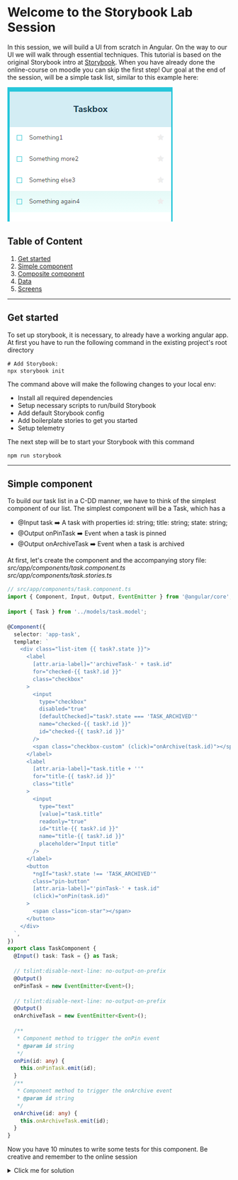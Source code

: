 # Welcome to the Storybook Lab Session

In this session, we will build a UI from scratch in Angular. On the way to our UI we will walk through essential techniques.
This tutorial is based on the original Storybook intro at [Storybook](https://storybook.js.org/). When you have already done the online-course on moodle you can skip the first step!
Our goal at the end of the session, will be a simple task list, similar to this example here:

![Storybook example list](https://raw.githubusercontent.com/Greeny1992/Simple_Storybook/main/Simple_Storybook/assets/10-11-_2022_14-21-55.png)

## Table of Content

 1. [Get started](#get-started)
 2. [Simple component](#simple-component) 
 3. [Composite component](#composite-component)
 4. [Data](#data)
 5. [Screens](#screens)

----------------------
## Get started

To set up storybook, it is necessary, to already have a working angular app.
At first you have to run the following command in the existing project's root directory
```
# Add Storybook:
npx storybook init
```

The command above will make the following changes to your local env:

- Install all required dependencies
- Setup necessary scripts to run/build Storybook
- Add default Storybook config
- Add boilerplate stories to get you started
- Setup telemetry

The next step will be to start your Storybook with this command
```
npm run storybook 
```

----------------

## Simple component

To build our task list in a C-DD manner, we have to think of the simplest component of our list.
The simplest component will be a Task, which has a

- @Input task ➡️ A task with properties   id: string;
  title: string;
  state: string;
- @Output onPinTask ➡️ Event when a task is pinned
- @Output onArchiveTask ➡️ Event when a task is archived

At first, let's create the component and the accompanying story file:
*src/app/components/task.component.ts*
*src/app/components/task.stories.ts*

```ts
// src/app/components/task.component.ts
import { Component, Input, Output, EventEmitter } from '@angular/core';

import { Task } from '../models/task.model';

@Component({
  selector: 'app-task',
  template: `
    <div class="list-item {{ task?.state }}">
      <label
        [attr.aria-label]="'archiveTask-' + task.id"
        for="checked-{{ task?.id }}"
        class="checkbox"
      >
        <input
          type="checkbox"
          disabled="true"
          [defaultChecked]="task?.state === 'TASK_ARCHIVED'"
          name="checked-{{ task?.id }}"
          id="checked-{{ task?.id }}"
        />
        <span class="checkbox-custom" (click)="onArchive(task.id)"></span>
      </label>
      <label
        [attr.aria-label]="task.title + ''"
        for="title-{{ task?.id }}"
        class="title"
      >
        <input
          type="text"
          [value]="task.title"
          readonly="true"
          id="title-{{ task?.id }}"
          name="title-{{ task?.id }}"
          placeholder="Input title"
        />
      </label>
      <button
        *ngIf="task?.state !== 'TASK_ARCHIVED'"
        class="pin-button"
        [attr.aria-label]="'pinTask-' + task.id"
        (click)="onPin(task.id)"
      >
        <span class="icon-star"></span>
      </button>
    </div>
  `,
})
export class TaskComponent {
  @Input() task: Task = {} as Task;

  // tslint:disable-next-line: no-output-on-prefix
  @Output()
  onPinTask = new EventEmitter<Event>();

  // tslint:disable-next-line: no-output-on-prefix
  @Output()
  onArchiveTask = new EventEmitter<Event>();

  /**
   * Component method to trigger the onPin event
   * @param id string
   */
  onPin(id: any) {
    this.onPinTask.emit(id);
  }
  /**
   * Component method to trigger the onArchive event
   * @param id string
   */
  onArchive(id: any) {
    this.onArchiveTask.emit(id);
  }
}

```

Now you have 10 minutes to write some tests for this component. Be creative and remember to the online session
<details>
  <summary>Click me for solution</summary>

```ts

//src/app/components/task.stories.ts
import { Meta, Story } from '@storybook/angular';

import { action } from '@storybook/addon-actions';

import { TaskComponent } from './task.component';

export default {
  component: TaskComponent,
  title: 'Task',
  excludeStories: /.*Data$/,
} as Meta;

export const actionsData = {
  onPinTask: action('onPinTask'),
  onArchiveTask: action('onArchiveTask'),
};

const Template: Story = args => ({
  props: {
    ...args,
    onPinTask: actionsData.onPinTask,
    onArchiveTask: actionsData.onArchiveTask,
  },
});

export const Default = Template.bind({});
Default.args = {
  task: {
    id: '1',
    title: 'Test Task',
    state: 'TASK_INBOX',
  },
};

export const Pinned = Template.bind({});
Pinned.args = {
  task: {
    ...Default.args['task'],
    state: 'TASK_PINNED',
  },
};

export const Archived = Template.bind({});
Archived.args = {
  task: {
    ...Default.args['task'],
    state: 'TASK_ARCHIVED',
  },
};
```

  </details>
